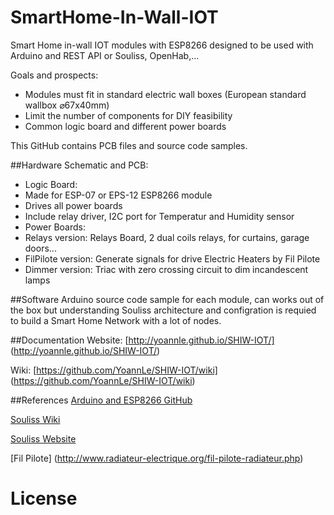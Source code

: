 # SmartHome-In-Wall-IOT

Smart Home in-wall IOT modules with ESP8266 designed to be used with Arduino and REST API or Souliss, OpenHab,...

Goals and prospects:
* Modules must fit in standard electric wall boxes (European standard wallbox ⌀67x40mm)
* Limit the number of components for DIY feasibility
* Common logic board and different power boards

This GitHub contains PCB files and source code samples.

##Hardware
Schematic and PCB:
* Logic Board:
 * Made for ESP-07 or EPS-12 ESP8266 module
 * Drives all power boards
 * Include relay driver, I2C port for Temperatur and Humidity sensor
* Power Boards:
 * Relays version: Relays Board, 2 dual coils relays, for curtains, garage doors...
 * FilPilote version: Generate signals for drive Electric Heaters by Fil Pilote
 * Dimmer version: Triac with zero crossing circuit to dim incandescent lamps

##Software
Arduino source code sample for each module, can works out of the box but understanding Souliss architecture and configration is requied to build a Smart Home Network with a lot of nodes.

##Documentation
Website: [http://yoannle.github.io/SHIW-IOT/] (http://yoannle.github.io/SHIW-IOT/)

Wiki: [https://github.com/YoannLe/SHIW-IOT/wiki] (https://github.com/YoannLe/SHIW-IOT/wiki)

##References
[Arduino and ESP8266 GitHub](https://github.com/esp8266/Arduino)

[Souliss Wiki](https://github.com/souliss/souliss/wiki) 

[Souliss Website](http://souliss.net/)

[Fil Pilote] (http://www.radiateur-electrique.org/fil-pilote-radiateur.php)

# License
